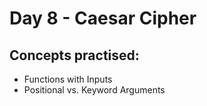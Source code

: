 # Day 8 - Caesar Cipher

## Concepts practised:
- Functions with Inputs
- Positional vs. Keyword Arguments
